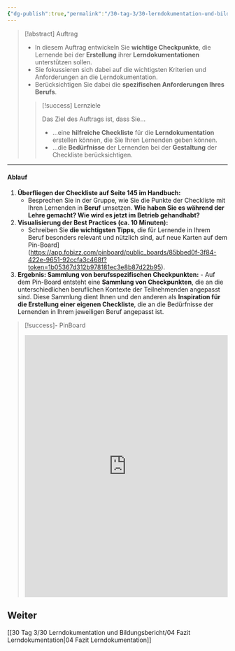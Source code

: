 ```yaml
---
{"dg-publish":true,"permalink":"/30-tag-3/30-lerndokumentation-und-bildungsbericht/03-best-practices-lerndokumentation/"}
---
```


>[!abstract] Auftrag
>- In diesem Auftrag entwickeln Sie **wichtige Checkpunkte**, die Lernende bei der **Erstellung** ihrer **Lerndokumentationen** unterstützen sollen. 
>- Sie fokussieren sich dabei auf die wichtigsten Kriterien und Anforderungen an die Lerndokumentation. 
>- Berücksichtigen Sie dabei die **spezifischen Anforderungen Ihres Berufs**.
>
> > [!success] Lernziele  
> >   
> > Das Ziel des Auftrags ist, dass Sie...  
> >   
> > * ...eine **hilfreiche Checkliste** für die **Lerndokumentation** erstellen können, die Sie Ihren Lernenden geben können.  
> > * ...die **Bedürfnisse** der Lernenden bei der **Gestaltung** der Checkliste berücksichtigen.  

---

#### Ablauf

1. **Überfliegen der Checkliste auf Seite 145 im Handbuch:**
    - Besprechen Sie in der Gruppe, wie Sie die Punkte der Checkliste mit Ihren Lernenden in **Beruf** umsetzen. **Wie haben Sie es während der Lehre gemacht? Wie wird es jetzt im Betrieb gehandhabt?**
2. **Visualisierung der Best Practices (ca. 10 Minuten):**
    - Schreiben Sie **die wichtigsten Tipps**, die für Lernende in Ihrem Beruf besonders relevant und nützlich sind, auf neue Karten auf dem Pin-Board](https://app.fobizz.com/pinboard/public_boards/85bbed0f-3f84-422e-9651-92ccfa3c468f?token=1b05367d312b978181ec3e8b87d22b95).
3. **Ergebnis: Sammlung von berufsspezifischen Checkpunkten:**
	   - Auf dem Pin-Board entsteht eine **Sammlung von Checkpunkten**, die an die unterschiedlichen beruflichen Kontexte der Teilnehmenden angepasst sind. Diese Sammlung dient Ihnen und den anderen als **Inspiration für die Erstellung einer eigenen Checkliste**, die an die Bedürfnisse der Lernenden in Ihrem jeweiligen Beruf angepasst ist.

>[!success]- PinBoard
><iframe src="https://app.fobizz.com/pinboard/public_boards/85bbed0f-3f84-422e-9651-92ccfa3c468f?token=1b05367d312b978181ec3e8b87d22b95" style="border:0px #ffffff none;" name="myiFrame" scrolling="yes" frameborder="1" marginheight="0px" marginwidth="0px" height="600px" width="100%" allowfullscreen></iframe>

## Weiter
[[30 Tag 3/30 Lerndokumentation und Bildungsbericht/04 Fazit Lerndokumentation\|04 Fazit Lerndokumentation]]